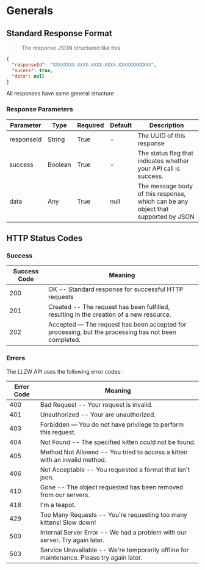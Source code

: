 # Generals

## Standard Response Format

> The response JSON structured like this

```json
{
  "responseId": "XXXXXXXX-XXXX-XXXX-XXXX-XXXXXXXXXXXX",
  "sucess": true,
  "data": null
}
```

All responses have same general structure

### Response Parameters

Parameter | Type | Required | Default | Description 
--------- | ------- | -----------|--------- |--------- 
responseId | String | True | - | The UUID of this response 
success | Boolean | True | - | The status flag that indicates whether your API call is success. 
data | Any | True | null | The message body of this response, which can be any object that supported by JSON 

## HTTP Status Codes

### Success

| Success Code | Meaning                                                      |
| ------------ | ------------------------------------------------------------ |
| 200          | OK -- Standard response for successful HTTP requests         |
| 201          | Created -- The request has been fulfilled, resulting in the creation of a new resource. |
| 202          | Accepted — The request has been accepted for processing, but the processing has not been completed. |

### Errors


The LLZW API uses the following error codes:


Error Code | Meaning
---------- | -------
400 | Bad Request -- Your request is invalid.
401 | Unauthorized -- Your are unauthorized. 
403 | Forbidden — You do not have privilege to perform this request. 
404 | Not Found -- The specified kitten could not be found.
405 | Method Not Allowed -- You tried to access a kitten with an invalid method.
406 | Not Acceptable -- You requested a format that isn't json.
410 | Gone -- The object requested has been removed from our servers. 
418 | I'm a teapot.
429 | Too Many Requests -- You're requesting too many kittens! Slow down!
500 | Internal Server Error -- We had a problem with our server. Try again later.
503 | Service Unavailable -- We're temporarily offline for maintenance. Please try again later.

